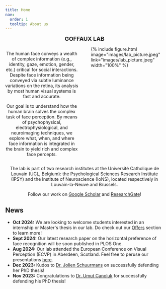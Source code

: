 ```yaml
---
title: Home
nav: 
  order: 1
  tooltip: About us
---
```

<style>
  p {
    text-align: center;
  }

  p b {
    font-size: 18px;
  }
</style>

<p><b>GOFFAUX LAB</b></p>
<div style="display: flex; align-items: flex-start; gap: 20px;"> 
    <div style="flex: 1; margin-right: 20px;"> <!-- Text container -->
        <p>The human face conveys a wealth of complex information (e.g., identity, gaze, emotion, gender, etc.) critical for social interactions. Despite face information being conveyed via subtle luminance variations on the retina, its analysis by most human visual systems is fast and accurate.</p>
        <p>Our goal is to understand how the human brain solves the complex task of face perception. By means of psychophysical, electrophysiological, and neuroimaging techniques, we explore what, when, and where face information is integrated in the brain to yield rich and complex face percepts.</p>
    </div>
    <div style="flex: 1; display: flex; flex-direction: column; align-items: center;"> <!-- Image container -->
        {%
          include figure.html
          image="images/lab_picture.jpeg"
          link="images/lab_picture.jpeg"
          width="100%" 
        %}
    </div>
</div>

<p> The lab is part of two research institutes at the Université Catholique de Louvain (UCL, Belgium): the Psychological Sciences Research Institute (IPSY) and the Institute of Neuroscience (IoNS), located respectively in Louvain-la-Neuve and Brussels. </p>

<p style="text-align:center">Follow our work on <a href="https://scholar.google.be/citations?user=enBXK1cAAAAJ&hl=fr">Google Scholar</a> and <a href="https://www.researchgate.net/lab/GoffauxLab-Valerie-Goffaux">ResearchGate</a>!</p>

## News

- **Oct 2024:** We are looking to welcome students interested in an internship or Master's thesis in our lab. Do check out our [Offers](https://goffaux-lab.github.io/goffaux-lab/contact/#-offers) section to learn more!
- **Sept 2024:** Our latest research paper on the horizontal preference of face recognition will be soon published in PLOS One.
- **Aug 2024:** Our lab attended the European Conference on Visual Perception (ECVP) in Aberdeen, Scotland. Feel free to peruse our presentations [here](https://www.researchgate.net/lab/GoffauxLab-Valerie-Goffaux).
- **Dec 2023:** Kudos to [Dr. Jolien Schuurmans](https://goffaux-lab.github.io/goffaux-lab/members/jolien-schuurmans.html) on successfully defending her PhD thesis!
- **Nov 2023:** Congratulations to [Dr. Umut Canoluk](https://goffaux-lab.github.io/goffaux-lab/members/umut-canoluk.html) for successfully defending his PhD thesis!
